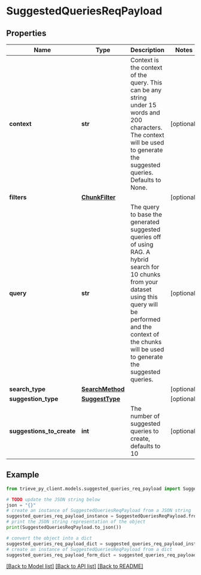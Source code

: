 # SuggestedQueriesReqPayload


## Properties

Name | Type | Description | Notes
------------ | ------------- | ------------- | -------------
**context** | **str** | Context is the context of the query. This can be any string under 15 words and 200 characters. The context will be used to generate the suggested queries. Defaults to None. | [optional] 
**filters** | [**ChunkFilter**](ChunkFilter.md) |  | [optional] 
**query** | **str** | The query to base the generated suggested queries off of using RAG. A hybrid search for 10 chunks from your dataset using this query will be performed and the context of the chunks will be used to generate the suggested queries. | [optional] 
**search_type** | [**SearchMethod**](SearchMethod.md) |  | [optional] 
**suggestion_type** | [**SuggestType**](SuggestType.md) |  | [optional] 
**suggestions_to_create** | **int** | The number of suggested queries to create, defaults to 10 | [optional] 

## Example

```python
from trieve_py_client.models.suggested_queries_req_payload import SuggestedQueriesReqPayload

# TODO update the JSON string below
json = "{}"
# create an instance of SuggestedQueriesReqPayload from a JSON string
suggested_queries_req_payload_instance = SuggestedQueriesReqPayload.from_json(json)
# print the JSON string representation of the object
print(SuggestedQueriesReqPayload.to_json())

# convert the object into a dict
suggested_queries_req_payload_dict = suggested_queries_req_payload_instance.to_dict()
# create an instance of SuggestedQueriesReqPayload from a dict
suggested_queries_req_payload_form_dict = suggested_queries_req_payload.from_dict(suggested_queries_req_payload_dict)
```
[[Back to Model list]](../README.md#documentation-for-models) [[Back to API list]](../README.md#documentation-for-api-endpoints) [[Back to README]](../README.md)


